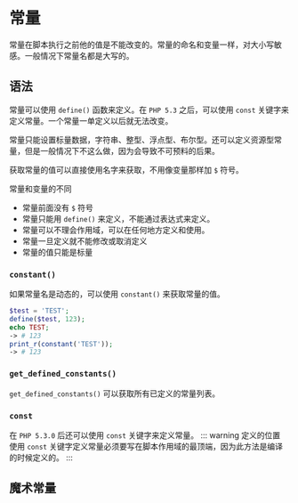 # 常量
常量在脚本执行之前他的值是不能改变的。常量的命名和变量一样，对大小写敏感。一般情况下常量名都是大写的。

## 语法
常量可以使用 `define()` 函数来定义。在 `PHP 5.3` 之后，可以使用 `const` 关键字来定义常量。一个常量一单定义以后就无法改变。

常量只能设置标量数据，字符串、整型、浮点型、布尔型。还可以定义资源型常量，但是一般情况下不这么做，因为会导致不可预料的后果。

获取常量的值可以直接使用名字来获取，不用像变量那样加 `$` 符号。

常量和变量的不同
- 常量前面没有 `$` 符号
- 常量只能用 `define()` 来定义，不能通过表达式来定义。
- 常量可以不理会作用域，可以在任何地方定义和使用。
- 常量一旦定义就不能修改或取消定义
- 常量的值只能是标量

### `constant()`
如果常量名是动态的，可以使用 `constant()` 来获取常量的值。
``` php {5}
$test = 'TEST';
define($test, 123);
echo TEST;
-> # 123
print_r(constant('TEST'));
-> # 123
```

### `get_defined_constants()`
`get_defined_constants()` 可以获取所有已定义的常量列表。

### `const`
在 `PHP 5.3.0` 后还可以使用 `const` 关键字来定义常量。
::: warning 定义的位置
使用 `const` 关键字定义常量必须要写在脚本作用域的最顶端，因为此方法是编译的时候定义的。
:::

## 魔术常量